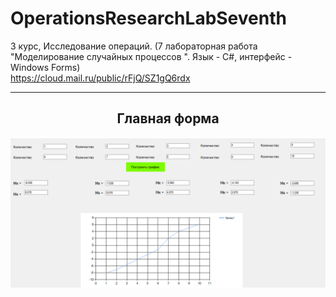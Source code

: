 # OperationsResearchLabSeventh
3 курс, Исследование операций. (7 лабораторная работа "Моделирование случайных  процессов ". Язык - С#, интерфейс - Windows Forms)  
https://cloud.mail.ru/public/rFjQ/SZ1gQ6rdx
<hr/>
<h2 align="center">Главная форма</h2>
<p align="center">
  <a href="https://raw.githubusercontent.com/kontr24/OperationsResearchLabSeventh/a8f9387910e62223b9268851d1cf20fbe58ed6d7/ScreenshotsApplication/MainForm.png"><img src="https://github.com/kontr24/OperationsResearchLabSeventh/blob/a8f9387910e62223b9268851d1cf20fbe58ed6d7/ScreenshotsApplication/MainForm.png"></img></a>
</p>

